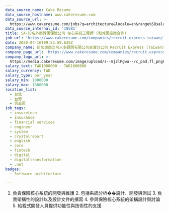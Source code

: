 ```yaml
---
data_source_name: Cake Resume
data_source_hostname: www.cakeresume.com
data_source_url: >-
  https://www.cakeresume.com/jobs?q=architecture&locale=en&range%5Bsalary_range%5D%5Bmin%5D=1000000&page=4
data_source_internal_id: '19581'
title: SA-知名外商跨國保險公司 核心系統工程師 (和外國廠商合作)
job_url: 'https://www.cakeresume.com/companies/recruit-express-taiwan/jobs/8d1f59'
date: 2020-04-16T09:53:59.635Z
company_name: 新加坡商立可人事顧問有限公司台灣分公司 Recruit Express (Taiwan)
company_page_url: 'https://www.cakeresume.com/companies/recruit-express-taiwan'
company_logo_url: >-
  https://media.cakeresume.com/image/upload/s--8jzlPgwu--/c_pad,fl_png8,h_200,w_200/v1566176619/pxugexvfcc68sz5kf2sn.png
salary_text: TWD1000000 - TWD1600000
salary_currency: TWD
salary_type: per_year
salary_min: 1000000
salary_max: 1600000
location_list:
  - 台北
  - 台灣
  - 信義區
job_tags:
  - insuretech
  - insurance
  - financial services
  - engineer
  - system
  - crystalreport
  - english
  - core
  - fintech
  - digital
  - digitaltransformation
  - .net
badges:
  - Software architecture

---
```


1. 負責保險核心系統的開發與維護 2. 包括系統分析��設計、開發與測試 3. 負責架構性的設計以及設計文件的撰寫 4. 參與保險核心系統的架構設計與討論 5. 給程式開發人員提供功能性與技術性的支援